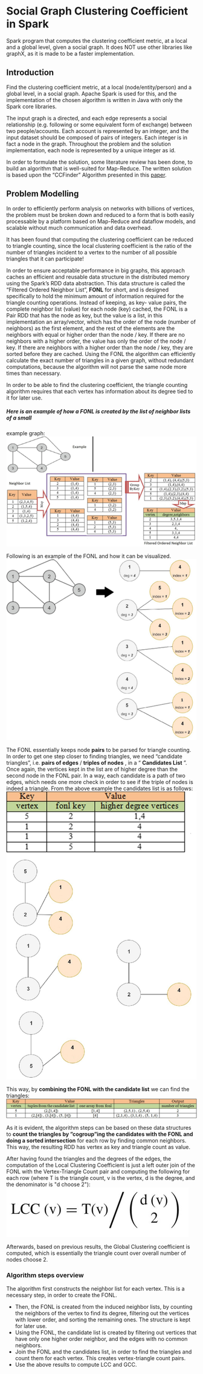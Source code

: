 # Social Graph Clustering Coefficient in Spark
Spark program that computes the clustering coefficient metric, at a local and a global level, given a social graph.
It does NOT use other libraries like graphX, as it is made to be a faster implementation.

## Introduction

Find the clustering coefficient metric, at a local (node/entity/person) and a
global level, in a social graph. Apache Spark is used for this, and the implementation
of the chosen algorithm is written in Java with only the Spark core libraries.

The input graph is a directed, and each edge represents a social
relationship (e.g. following or some equivalent form of exchange) between two people/accounts.
Each account is represented by an integer, and the input dataset should be composed of
pairs of integers. Each integer is in fact a node in the graph.
Throughout the problem and the solution implementation,
each node is represented by a unique integer as id.

In order to formulate the solution, some literature review has been done, to build an
algorithm that is well-suited for Map-Reduce. The written solution is based upon the
“CCFinder” Algorithm presented in this [paper](https://link.springer.com/article/10.1007/s11227-017-2040-8).

## Problem Modelling

In order to efficiently perform analysis on networks with billions of vertices, the
problem must be broken down and reduced to a form that is both easily processable by
a platform based on Map-Reduce and dataflow models, and scalable without much
communication and data overhead.

It has been found that computing the clustering coefficient can be reduced to triangle
counting, since the local clustering coefficient is the ratio of the number of triangles
incident to a vertex to the number of all possible triangles that it can participate!


In order to ensure acceptable performance in big graphs, this approach caches an
efficient and reusable data structure in the distributed memory using the Spark’s RDD
data abstraction. This data structure is called the “Filtered Ordered Neighbor List”,
**FONL** for short, and is designed specifically to hold the minimum amount of
information required for the triangle counting operations. Instead of keeping, as key-
value pairs, the complete neighbor list (value) for each node (key) cached, the FONL is
a Pair RDD that has the node as key, but the value is a list, in this implementation
an array/vector, which has the order of the node (number of neighbors) as the first
element, and the rest of the elements are the neighbors with equal or higher order
than the node / key. If there are no neighbors with a higher order, the value has only
the order of the node / key. If there are neighbors with a higher order than the node /
key, they are sorted before they are cached. Using the FONL the algorithm can
efficiently calculate the exact number of triangles in a given graph, without redundant
computations, because the algorithm will not parse the same node more times than
necessary.

In order to be able to find the clustering coefficient, the triangle counting algorithm
requires that each vertex has information about its degree tied to it for later use.

##### Here is an example of how a FONL is created by the list of neighbor lists of a small

example graph:
![alt text](https://github.com/styltsars96/social_graph_clustering_coefficient_spark/raw/master/images/img_1.jpg)

Following is an example of the FONL and how it can be visualized.
![alt text](https://github.com/styltsars96/social_graph_clustering_coefficient_spark/raw/master/images/img_2.jpg)

The FONL essentially keeps node **pairs** to be parsed for triangle counting. In order to
get one step closer to finding triangles, we need “candidate triangles”, i.e. **pairs of
edges** / **triples of nodes** , in a “ **Candidates List** ”. Once again, the vertices kept in
the list are of higher degree than the second node in the FONL pair. In a way, each
candidate is a path of two edges, which needs one more check in order to see if the
triple of nodes is indeed a triangle. From the above example the candidates list is as
follows:
![alt text](https://github.com/styltsars96/social_graph_clustering_coefficient_spark/raw/master/images/img_3.jpg)

This way, by **combining the FONL with the candidate list** we can find the triangles:
![alt text](https://github.com/styltsars96/social_graph_clustering_coefficient_spark/raw/master/images/img_4.jpg)

As it is evident, the algorithm steps can be based on these data structures to **count
the triangles by ”cogroup”ing the candidates with the FONL and doing a
sorted intersection** for each row by finding common neighbors. This way, the
resulting RDD has vertex as key and triangle count as value.

After having found the triangles and the degrees of the edges, the computation
of the Local Clustering Coefficient is just a left outer join of the FONL with the
Vertex-Triangle Count pair and computing the following for each row (where T is the
triangle count, v is the vertex, d is the degree, and the denominator is "d choose 2"):
![alt text](https://github.com/styltsars96/social_graph_clustering_coefficient_spark/raw/master/images/img_5.jpg)

Afterwards, based on previous results, the Global Clustering coefficient is computed, which is
essentially the triangle count over overall number of nodes choose 2.

### Algorithm steps overview

 The algorithm first constructs the neighbor list for each vertex. This is a
necessary step, in order to create the FONL.
* Then, the FONL is created from the induced neighbor lists, by counting the
neighbors of the vertex to find its degree, filtering out the vertices with lower
order, and sorting the remaining ones. The structure is kept for later use.
* Using the FONL, the candidate list is created by filtering out vertices that have
only one higher order neighbor, and the edges with no common neighbors.
* Join the FONL and the candidates list, in order to find the triangles and count
them for each vertex. This creates vertex-triangle count pairs.
* Use the above results to compute LCC and GCC.